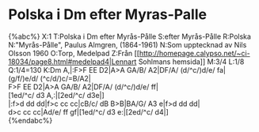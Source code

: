 # Polska i Dm efter Myras-Palle

{%abc%}
X:1
T:Polska i Dm efter Myrås-Pålle
S:efter Myrås-Pålle
R:Polska
N:"Myrås-Pålle", Paulus Almgren, (1864-1961)
N:Som upptecknad av Nils Olsson 1960
O:Torp, Medelpad
Z:Från [[http://homepage.calypso.net/~ci-18034/page8.html#medelpad4|Lennart Sohlmans hemsida]]
M:3/4
L:1/8
Q:1/4=130
K:Dm
A,|:F>F EE D2|A>A GA/B/ A2|DF/A/ (d/^c/)d/e/ fa|\
(g/f/)e/d/ (^c/d/)c/=B/A2|\
F>F EE D2|A>A GA/B/ A2|DF/A/ (d/^c/)d/e/ ff|\
[1ed/^c/ d3 A,:|[2ed/^c/ d3e|]\
|:f>d dd dd|f>c cc cc|cB/c/ dB B>B|BA/G/ A3 e|f>d dd dd|\
d>c cc cc|Ad/e/ ff gf|[1ed/^c/ d3 e:|[2ed/^c/ d4|]\
{%endabc%}

